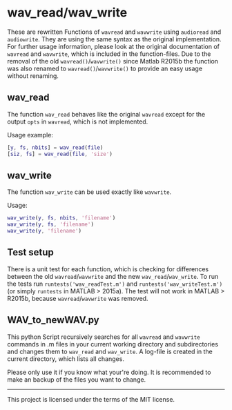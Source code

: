 # wav_read/wav_write
These are rewritten Functions of `wavread` and `wavwrite` using `audioread` and
`audiowrite`. They are using the same syntax as the original implementation. For
further usage information, please look at the original documentation of
`wavread` and `wavwrite`, which is included in the function-files. Due to the 
removal of the old `wavread()`/`wavwrite()` since Matlab R2015b the function 
was also renamed to `wavread()`/`wavwrite()` to provide an easy usage without 
renaming.

## wav_read
The function `wav_read` behaves like the original `wavread` except for the
output `opts` in `wavread`, which is not implemented.


Usage example:
```matlab
[y, fs, nbits] = wav_read(file)
[siz, fs] = wav_read(file, 'size')
```

## wav_write
The function `wav_write` can be used exactly like `wavwrite`.

Usage:
```matlab
wav_write(y, fs, nbits, 'filename')
wav_write(y, fs, 'filename')
wav_write(y, 'filename')
```

## Test setup
There is a unit test for each function, which is checking for differences
between the old `wavread`/`wavwrite` and the new `wav_read`/`wav_write`. To run
the tests run `runtests('wav_readTest.m')` and `runtests('wav_writeTest.m')` (or
simply `runtests` in MATLAB > 2015a). The test will not work in MATLAB > R2015b, 
because `wavread`/`wavwrite` was removed.

## WAV_to_newWAV.py
This python Script recursively searches for all `wavread` and `wavwrite`
commands in .m files in your current working directory and subdirectories and
changes them to `wav_read` and `wav_write`. A log-file is created in the current
directory, which lists all changes.

Please only use it if you know what your're doing. It is recommended to make an
backup of the files you want to change.

---------------
This project is licensed under the terms of the MIT license.

